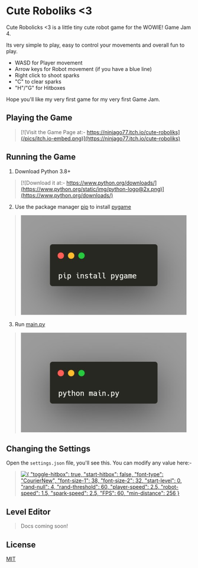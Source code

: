 # Cute Roboliks &lt;3
Cute Robolicks &lt;3 is a little tiny cute robot game for the WOWIE! Game Jam 4.

Its very simple to play, easy to control your movements and overall fun to play.

 - WASD for Player movement
 - Arrow keys for Robot movement (if you have a blue line)
 - Right click to shoot sparks
 - "C" to clear sparks
 - "H"/"G" for Hitboxes

Hope you'll like my very first game for my very first Game Jam.
## Playing the Game
>[![Visit the Game Page at:- https://ninjago77.itch.io/cute-roboliks](/pics/itch.io-embed.png)](https://ninjago77.itch.io/cute-roboliks)
## Running the Game
1. Download Python 3.8+
>[![Download it at:- https://www.python.org/downloads/](https://www.python.org/static/img/python-logo@2x.png)](https://www.python.org/downloads/)
2. Use the package manager [pip](https://pip.pypa.io/en/stable/) to install [pygame](https://pypi.org/project/pygame/)
>[![```pip install pygame```](/pics/carbon.jpg)](https://pypi.org/project/pygame/)
3. Run [main.py](https://github.com/Ninjago77/cute-roboliks/blob/main/main.py)
>[![```python main.py```](/pics/carbon2.jpg)](https://github.com/Ninjago77/cute-roboliks/blob/main/main.py)
## Changing the Settings
Open the `settings.json` file, you'll see this. You can modify any value here:-
>[![```{
    "toggle-hitbox": true,
    "start-hitbox": false,
    "font-type": "CourierNew",
    "font-size-1": 38,
    "font-size-2": 32,
    "start-level": 0,
    "rand-null": 4,
    "rand-threshold": 60,
    "player-speed": 2.5,
    "robot-speed": 1.5,
    "spark-speed": 2.5,
    "FPS": 60,
    "min-distance": 256
}```](/pics/carbon3.jpg)](https://github.com/Ninjago77/cute-roboliks/blob/main/settings.json)
## Level Editor
>Docs coming soon!
## License
[MIT](https://choosealicense.com/licenses/mit/)
